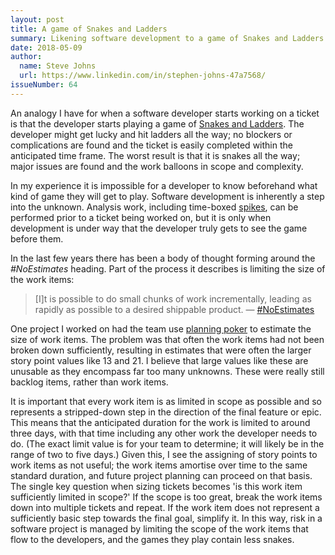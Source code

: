 ```yaml
---
layout: post
title: A game of Snakes and Ladders
summary: Likening software development to a game of Snakes and Ladders.
date: 2018-05-09
author:
  name: Steve Johns
  url: https://www.linkedin.com/in/stephen-johns-47a7568/
issueNumber: 64
---
```


An analogy I have for when a software developer starts working on a ticket is that the developer starts playing a game of [Snakes and Ladders](https://en.wikipedia.org/wiki/Snakes_and_Ladders). The developer might get lucky and hit ladders all the way; no blockers or complications are found and the ticket is easily completed within the anticipated time frame. The worst result is that it is snakes all the way; major issues are found and the work balloons in scope and complexity.

In my experience it is impossible for a developer to know beforehand what kind of game they will get to play. Software development is inherently a step into the unknown. Analysis work, including time-boxed [spikes](<https://en.wikipedia.org/wiki/Spike_(software_development)>), can be performed prior to a ticket being worked on, but it is only when development is under way that the developer truly gets to see the game before them.

In the last few years there has been a body of thought forming around the _#NoEstimates_ heading. Part of the process it describes is limiting the size of the work items:

> [I]t is possible to do small chunks of work incrementally, leading as rapidly as possible to a desired shippable product.
> — [#NoEstimates](https://ronjeffries.com/xprog/articles/the-noestimates-movement/)

One project I worked on had the team use [planning poker](https://en.wikipedia.org/wiki/Planning_poker) to estimate the size of work items. The problem was that often the work items had not been broken down sufficiently, resulting in estimates that were often the larger story point values like 13 and 21. I believe that large values like these are unusable as they encompass far too many unknowns. These were really still backlog items, rather than work items.

It is important that every work item is as limited in scope as possible and so represents a stripped-down step in the direction of the final feature or epic. This means that the anticipated duration for the work is limited to around three days, with that time including any other work the developer needs to do. (The exact limit value is for your team to determine; it will likely be in the range of two to five days.) Given this, I see the assigning of story points to work items as not useful; the work items amortise over time to the same standard duration, and future project planning can proceed on that basis. The single key question when sizing tickets becomes 'is this work item sufficiently limited in scope?' If the scope is too great, break the work items down into multiple tickets and repeat. If the work item does not represent a sufficiently basic step towards the final goal, simplify it. In this way, risk in a software project is managed by limiting the scope of the work items that flow to the developers, and the games they play contain less snakes.
